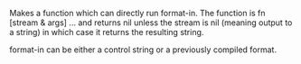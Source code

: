 Makes a function which can directly run format-in. The function is
fn [stream & args] ... and returns nil unless the stream is nil (meaning 
output to a string) in which case it returns the resulting string.

format-in can be either a control string or a previously compiled format.